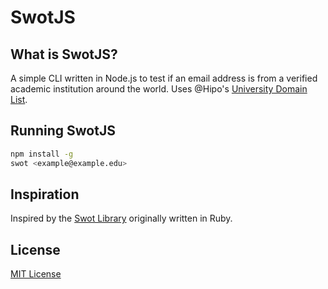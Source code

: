 SwotJS
======

## What is SwotJS?
A simple CLI written in Node.js to test if an email address is from a verified academic institution around the world. Uses 
@Hipo's [University Domain List](https://github.com/Hipo/university-domains-list).

## Running SwotJS
```sh
npm install -g
swot <example@example.edu>
```
## Inspiration
Inspired by the [Swot Library](https://github.com/leereilly/swot) originally written in Ruby. 

## License
[MIT License](LICENSE)

